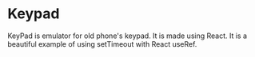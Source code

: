 # Keypad

KeyPad is emulator for old phone's keypad. It is made using React. It is a beautiful example of using setTimeout with React useRef.
